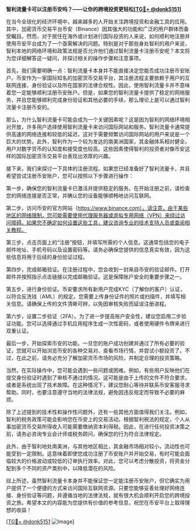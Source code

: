 **智利流量卡可以注册币安吗？——让你的跨境投资更轻松[[TG💪+ @donk5151](https://t.me/s/donk5151)]**

在当今全球化的经济环境中，越来越多的人开始关注跨境投资和金融工具的应用。其中，加密货币交易平台币安（Binance）因其强大的功能和广泛的用户群体而备受瞩目。然而，对于居住在海外或计划进行国际投资的人来说，如何顺利地注册并使用币安平台成为了一个亟需解决的问题。特别是对于那些身处智利的用户来说，智利本地的网络环境和政策法规是否允许他们通过智利流量卡注册币安呢？本文将为您详细解答这一疑问，并探讨相关的操作步骤和注意事项。

首先，我们需要明确一点：智利流量卡本身并不能直接决定您能否成功注册币安账户。币安作为一家国际知名的加密货币交易平台，其注册流程主要依赖于用户的互联网连接、身份验证以及所在国家的法律合规性。因此，使用智利流量卡并不意味着您一定能够顺利注册币安账户。但是，如果您的智利流量卡提供了稳定的网络服务，并且您能够顺利完成身份验证和其他必要的手续，那么理论上是可以通过智利流量卡注册币安的。

那么，为什么智利流量卡可能会成为一个关键因素呢？这是因为智利的网络环境相对开放，许多用户选择使用智利流量卡来访问国际网站和服务。智利流量卡通常提供高速的网络连接和较低的延迟，这对于需要频繁访问国际网站的用户来说是一个巨大的优势。此外，智利作为一个较为发达的南美洲国家，其金融体系相对健全，用户对数字货币的认知度和接受度也较高。这些因素使得智利的投资者对像币安这样的国际加密货币交易平台表现出浓厚的兴趣。

接下来，我们来探讨一下具体的注册流程。如果您已经准备好了智利流量卡，并且希望尝试注册币安账户，您可以按照以下步骤进行操作：

第一步，确保您的智利流量卡已激活并提供稳定的服务。在开始注册之前，请检查您的网络连接是否正常，并确认您的设备能够顺畅地访问互联网。

第二步，访问币安的官方网站（https://www.binance.com）。请注意，由于某些地区的网络限制，您可能需要使用代理服务器或虚拟专用网络（VPN）来绕过访问障碍。如果您不确定如何设置这些工具，建议咨询专业的技术支持人员或查阅相关教程。

第三步，点击页面上的“注册”按钮，并填写所需的个人信息。这通常包括您的电子邮件地址、手机号码以及设置密码等。请务必确保您提供的信息真实有效，因为这些信息将用于后续的身份验证过程。

第四步，完成邮箱验证。在注册过程中，您会收到一封来自币安的验证邮件。打开邮件并按照指示点击链接以完成邮箱验证。这是保障账户安全的重要步骤之一。

第五步，进行身份验证。币安要求所有新用户完成KYC（了解你的客户）认证，以符合反洗钱（AML）的规定。您需要上传身份证件的照片或扫描件，并填写相关信息。请确保上传的文件清晰可辨，以免因审核失败而延误注册进程。

第六步，设置二步验证（2FA）。为了进一步提高账户安全性，建议您启用二步验证功能。您可以选择通过手机应用程序生成一次性密码，或者使用硬件令牌来进行双重认证。

最后一步，开始探索币安的功能。一旦您的账户成功创建并通过了所有必要的验证，您就可以开始浏览币安的各种交易对、查看市场行情，并尝试小额投资了。不过，在此之前，请务必充分了解加密货币市场的风险，并制定合理的投资策略。

当然，在实际操作中，您可能会遇到一些问题或困难。例如，有些用户反映他们在提交身份验证时遇到了审核不通过的情况。这可能是由于上传的文件不符合要求，或者是系统出现了技术故障。在这种情况下，建议您耐心等待并联系币安客服寻求帮助。同时，也要注意遵守当地的法律法规，避免因违反规定而导致不必要的麻烦。

除了上述提到的技术性和操作性问题外，还有一些其他方面值得我们关注。例如，智利的税务政策可能会影响您在币安上的交易活动。根据智利税法的规定，个人从事加密货币交易所得收入可能需要缴纳资本利得税。因此，在进行任何投资决策之前，请务必咨询专业会计师或税务顾问，确保您的行为符合法律规定。

此外，由于智利地处南美洲，与其他地区相比，其金融市场相对较小，流动性也可能受到一定限制。这意味着即使您成功注册了币安账户并开始交易，有时可能会面临较大的价格波动或较低的订单执行效率。对此，您可以考虑分散投资，将资金分配到多个不同的资产类别中，以降低潜在的风险。

综上所述，虽然智利流量卡本身并不能保证您一定能注册币安账户，但它确实为用户提供了一个便捷的方式来访问国际互联网资源。只要您能够妥善处理好网络连接、身份验证等问题，并遵循当地的法律法规，就有很大机会顺利开启您的跨境投资之旅。希望本文的内容能为您提供有价值的参考信息，祝您在币安平台上取得理想的收益！

[[TG💪+ @donk5151](https://t.me/s/donk5151) ![Image](https://i.postimg.cc/rwNCRYN7/Snipaste-2025-04-30-17-27-05.png)]